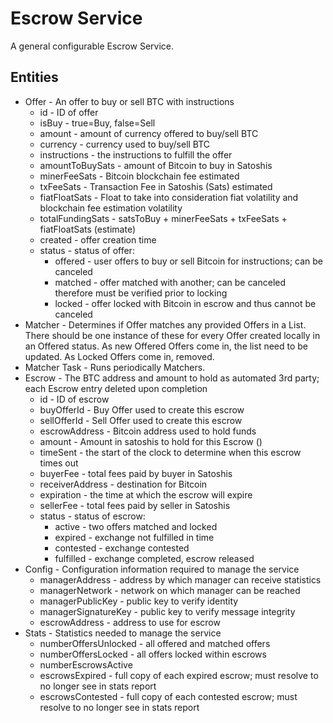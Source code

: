 # Escrow Service
A general configurable Escrow Service.

## Entities
* Offer - An offer to buy or sell BTC with instructions
    * id - ID of offer
    * isBuy - true=Buy, false=Sell
    * amount - amount of currency offered to buy/sell BTC
    * currency - currency used to buy/sell BTC
    * instructions - the instructions to fulfill the offer
    * amountToBuySats - amount of Bitcoin to buy in Satoshis
    * minerFeeSats - Bitcoin blockchain fee estimated
    * txFeeSats -  Transaction Fee in Satoshis (Sats) estimated
    * fiatFloatSats - Float to take into consideration fiat volatility and blockchain fee estimation volatility
    * totalFundingSats - satsToBuy + minerFeeSats + txFeeSats + fiatFloatSats (estimate)
    * created - offer creation time
    * status - status of offer:
        * offered - user offers to buy or sell Bitcoin for instructions; can be canceled
        * matched - offer matched with another; can be canceled therefore must be verified prior to locking
        * locked - offer locked with Bitcoin in escrow and thus cannot be canceled
* Matcher - Determines if Offer matches any provided Offers in a List. There should be one instance of these for every Offer created locally in an Offered status. As new Offered Offers come in, the list need to be updated. As Locked Offers come in, removed.
* Matcher Task - Runs periodically Matchers.
* Escrow - The BTC address and amount to hold as automated 3rd party; each Escrow entry deleted upon completion
    * id - ID of escrow
    * buyOfferId - Buy Offer used to create this escrow
    * sellOfferId - Sell Offer used to create this escrow
    * escrowAddress - Bitcoin address used to hold funds
    * amount - Amount in satoshis to hold for this Escrow ()
    * timeSent - the start of the clock to determine when this escrow times out
    * buyerFee - total fees paid by buyer in Satoshis
    * receiverAddress - destination for Bitcoin
    * expiration - the time at which the escrow will expire
    * sellerFee - total fees paid by seller in Satoshis
    * status - status of escrow:
        * active - two offers matched and locked
        * expired - exchange not fulfilled in time
        * contested - exchange contested
        * fulfilled - exchange completed, escrow released
* Config - Configuration information required to manage the service
    * managerAddress - address by which manager can receive statistics
    * managerNetwork - network on which manager can be reached
    * managerPublicKey - public key to verify identity
    * managerSignatureKey - public key to verify message integrity
    * escrowAddress - address to use for escrow
* Stats - Statistics needed to manage the service
    * numberOffersUnlocked - all offered and matched offers
    * numberOffersLocked - all offers locked within escrows
    * numberEscrowsActive
    * escrowsExpired - full copy of each expired escrow; must resolve to no longer see in stats report
    * escrowsContested - full copy of each contested escrow; must resolve to no longer see in stats report

